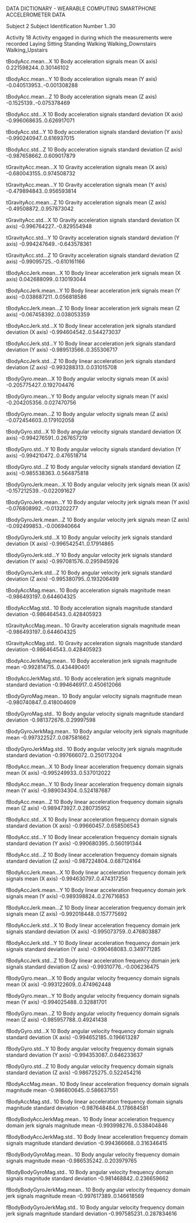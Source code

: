 DATA DICTIONARY	- WEARABLE COMPUTING SMARTPHONE ACCELEROMETER DATA


Subject                 2
		Subject Identification Number
				1..30

Activity                18
		Activity engaged in during which the measurements were recorded
                        Laying
                        Sitting
                        Standing
                        Walking
                        Walking_Downstairs
                        Walking_Upstairs

tBodyAcc.mean...X		10
		Body acceleration signals mean (X axis)		
                        0.221598244..0.30146102

tBodyAcc.mean...Y		10
		Body acceleration signals mean (Y axis)
                        -0.040513953..-0.001308288

tBodyAcc.mean...Z		10
		Body acceleration signals mean (Z axis)
                        -0.1525139..-0.075378469

tBodyAcc.std...X		10
		Body acceleration signals standard deviation (X axis)
                        -0.996068635..0.626917071

tBodyAcc.std...Y		10
		Body acceleration signals standard deviation (Y axis)
				-0.990240947..0.616937015

tBodyAcc.std...Z		10
		Body acceleration signals standard deviation (Z axis)
				-0.987658662..0.609017879

tGravityAcc.mean...X		10
		Gravity acceleration signals mean (X axis)
				-0.680043155..0.974508732

tGravityAcc.mean...Y		10
		Gravity acceleration signals mean (Y axis)
				-0.479894843..0.956593814

tGravityAcc.mean...Z		10
		Gravity acceleration signals mean (Z axis)
				-0.49508872..0.957873042

tGravityAcc.std...X		10
		Gravity acceleration signals standard deviation (X axis)
				-0.996764227..-0.829554948

tGravityAcc.std...Y		10
		Gravity acceleration signals standard deviation (Y axis)
				-0.994247649..-0.643578361

tGravityAcc.std...Z		10
		Gravity acceleration signals standard deviation (Z axis)
				-0.99095725..-0.610161166

tBodyAccJerk.mean...X		10
		Body linear acceleration jerk signals mean (X axis)
				0.042688099..0.130193044

tBodyAccJerk.mean...Y		10
		Body linear acceleration jerk signals mean (Y axis)
				-0.038687211..0.056818586

tBodyAccJerk.mean...Z		10
		Body linear acceleration jerk signals mean (Z axis)
				-0.067458392..0.038053359

tBodyAccJerk.std...X		10
		Body linear acceleration jerk signals standard deviation (X axis)
				-0.994604542..0.544273037

tBodyAccJerk.std...Y		10
		Body linear acceleration jerk signals standard deviation (Y axis)
				-0.989513566..0.355306717

tBodyAccJerk.std...Z		10
		Body linear acceleration jerk signals standard deviation (Z axis)
				-0.993288313..0.031015708

tBodyGyro.mean...X		10
		Body angular velocity signals mean (X axis)
				-0.205775427..0.192704476

tBodyGyro.mean...Y		10
		Body angular velocity signals mean (Y axis)
				-0.204205356..0.027470756

tBodyGyro.mean...Z		10
		Body angular velocity signals mean (Z axis)
				-0.072454603..0.179102058

tBodyGyro.std...X		10
		Body angular velocity signals standard deviation (X axis)
				-0.994276591..0.267657219

tBodyGyro.std...Y		10
		Body angular velocity signals standard deviation (Y axis)
				-0.994210472..0.476518714

tBodyGyro.std...Z		10
		Body angular velocity signals standard deviation (Z axis)
				-0.985538363..0.564875818

tBodyGyroJerk.mean...X		10
		Body angular velocity jerk signals mean (X axis)
				-0.157212539..-0.022091627

tBodyGyroJerk.mean...Y		10
		Body angular velocity jerk signals mean (Y axis)
				-0.076808992..-0.013202277

tBodyGyroJerk.mean...Z		10
		Body angular velocity jerk signals mean (Z axis)
				-0.092499853..-0.006940664

tBodyGyroJerk.std...X		10
		Body angular velocity jerk signals standard deviation (X axis)
				-0.996542541..0.17914865

tBodyGyroJerk.std...Y		10
		Body angular velocity jerk signals standard deviation (Y axis)
				-0.997081576..0.295945926

tBodyGyroJerk.std...Z		10
		Body angular velocity jerk signals standard deviation (Z axis)
				-0.995380795..0.193206499

tBodyAccMag.mean..		10
		Body acceleration signals magnitude mean
				-0.986493197..0.644604325

tBodyAccMag.std..		10
		Body acceleration signals magnitude standard deviation
				-0.986464543..0.428405923

tGravityAccMag.mean..		10
		Gravity acceleration signals magnitude mean
				-0.986493197..0.644604325

tGravityAccMag.std..		10
		Gravity acceleration signals magnitude standard deviation
				-0.986464543..0.428405923

tBodyAccJerkMag.mean..		10
		Body acceleration jerk signals magnitude mean
				-0.992814715..0.434490401

tBodyAccJerkMag.std..		10
		Body acceleration jerk signals magnitude standard deviation
				-0.994646917..0.450612066

tBodyGyroMag.mean..		10
		Body angular velocity signals magnitude mean
				-0.980740847..0.418004609

tBodyGyroMag.std..		10
		Body angular velocity signals magnitude standard deviation
				-0.981372676..0.29997598

tBodyGyroJerkMag.mean..		10
		Body angular velocity jerk signals magnitude mean
				-0.997322527..0.087581662

tBodyGyroJerkMag.std..		10
		Body angular velocity jerk signals magnitude standard deviation
				-0.997666072..0.250173204

fBodyAcc.mean...X		10
		Body linear acceleration frequency domain signals mean (X axis)
				-0.995249933..0.537012022

fBodyAcc.mean...Y		10
		Body linear acceleration frequency domain signals mean (Y axis)
				-0.989034304..0.524187687

fBodyAcc.mean...Z		10
		Body linear acceleration frequency domain signals mean (Z axis)
				-0.989473927..0.280735952

fBodyAcc.std...X		10
		Body linear acceleration frequency domain signals standard deviation (X axis)
				-0.99660457..0.658506543

fBodyAcc.std...Y		10
		Body linear acceleration frequency domain signals standard deviation (Y axis)
				-0.990680395..0.560191344

fBodyAcc.std...Z		10
		Body linear acceleration frequency domain signals standard deviation (Z axis)
				-0.987224804..0.687124164

fBodyAccJerk.mean...X		10
		Body linear acceleration frequency domain jerk signals mean (X axis)
				-0.994630797..0.474317256

fBodyAccJerk.mean...Y		10
		Body linear acceleration frequency domain jerk signals mean (Y axis)
				-0.989398824..0.276716853

fBodyAccJerk.mean...Z		10
		Body linear acceleration frequency domain jerk signals mean (Z axis)
				-0.992018448..0.157775692

fBodyAccJerk.std...X		10
		Body linear acceleration frequency domain jerk signals standard deviation (X axis)
				-0.995073759..0.476803887

fBodyAccJerk.std...Y		10
		Body linear acceleration frequency domain jerk signals standard deviation (Y axis)
				-0.990468083..0.349771285

fBodyAccJerk.std...Z		10
		Body linear acceleration frequency domain jerk signals standard deviation (Z axis)
				-0.99310776..-0.006236475

fBodyGyro.mean...X		10
		Body angular velocity frequency domain signals mean (X axis)
				-0.993122609..0.474962448

fBodyGyro.mean...Y		10
		Body angular velocity frequency domain signals mean (Y axis)
				-0.994025488..0.32881701

fBodyGyro.mean...Z		10
		Body angular velocity frequency domain signals mean (Z axis)
				-0.985957788..0.49241438

fBodyGyro.std...X		10
		Body angular velocity frequency domain signals standard deviation (X axis)
				-0.994652185..0.196613287

fBodyGyro.std...Y		10
		Body angular velocity frequency domain signals standard deviation (Y axis)
				-0.994353087..0.646233637

fBodyGyro.std...Z		10
		Body angular velocity frequency domain signals standard deviation (Z axis)
				-0.986725275..0.522454216

fBodyAccMag.mean..		10
		Body linear acceleration frequency domain signals magnitude mean
				-0.986800645..0.586637551

fBodyAccMag.std..		10
		Body linear acceleration frequency domain signals magnitude standard deviation
				-0.987648484..0.178684581

fBodyBodyAccJerkMag.mean..	10
		Body linear acceleration frequency domain jerk signals magnitude mean
				-0.993998276..0.538404846

fBodyBodyAccJerkMag.std..	10
		Body linear acceleration frequency domain signals magnitude standard deviation
				-0.994366668..0.316346415

fBodyBodyGyroMag.mean..		10
		Body angular velocity frequency domain signals magnitude mean
				-0.986535242..0.203979765

fBodyBodyGyroMag.std..		10
		Body angular velocity frequency domain signals magnitude standard deviation
				-0.981468842..0.236659662

fBodyBodyGyroJerkMag.mean..	10
		Body angular velocity frequency domain jerk signals magnitude mean
				-0.997617389..0.146618569

fBodyBodyGyroJerkMag.std..	10
		Body angular velocity frequency domain jerk signals magnitude standard deviation
				-0.997585231..0.287834616

